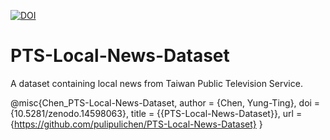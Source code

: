 [![DOI](https://zenodo.org/badge/911409430.svg)](https://doi.org/10.5281/zenodo.14598063)

# PTS-Local-News-Dataset
A dataset containing local news from Taiwan Public Television Service.

@misc{Chen_PTS-Local-News-Dataset,
author = {Chen, Yung-Ting},
doi = {10.5281/zenodo.14598063},
title = {{PTS-Local-News-Dataset}},
url = {https://github.com/pulipulichen/PTS-Local-News-Dataset}
}
